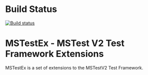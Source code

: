 # Build Status
[![Build status](https://pvlakshm.visualstudio.com/MSTestEx/_apis/build/status/MSTestEx-.NET%20Desktop-CI)](https://pvlakshm.visualstudio.com/MSTestEx/_build/latest?definitionId=95)
# MSTestEx - MSTest V2 Test Framework Extensions
MSTestEx is a set of extensions to the MSTestV2 Test Framework.
